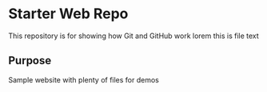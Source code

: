# Starter Web Repo

This repository is for showing how Git and GitHub work 
lorem this is file text

## Purpose

Sample website with plenty of files for demos